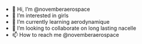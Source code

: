 - 👋 Hi, I’m @novemberaerospace
- 👀 I’m interested in girls
- 🌱 I’m currently learning aerodynamique
- 💞️ I’m looking to collaborate on long lasting nacelle 
- 📫 How to reach me @novemberaerospace

<!---
novemberaerospace/novemberaerospace is a ✨ special ✨ repository because its `README.md` (this file) appears on your GitHub profile.
You can click the Preview link to take a look at your changes.

$$\   $$\  $$$$$$\  $$$$$$$$\ 
$$$\  $$ |$$  __$$\ $$  _____|
$$$$\ $$ |$$ /  $$ |$$ |      
$$ $$\$$ |$$$$$$$$ |$$$$$\    
$$ \$$$$ |$$  __$$ |$$  __|   
$$ |\$$$ |$$ |  $$ |$$ |      
$$ | \$$ |$$ |  $$ |$$$$$$$$\ 
\__|  \__|\__|  \__|\________|
                              

 .-----------------. .----------------.  .----------------.  .----------------. 
| .--------------. || .--------------. || .--------------. || .--------------. |
| | ____  _____  | || |      __      | || |  _________   | || | ____   ____  | |
| ||_   \|_   _| | || |     /  \     | || | |_   ___  |  | || ||_  _| |_  _| | |
| |  |   \ | |   | || |    / /\ \    | || |   | |_  \_|  | || |  \ \   / /   | |
| |  | |\ \| |   | || |   / ____ \   | || |   |  _|  _   | || |   \ \ / /    | |
| | _| |_\   |_  | || | _/ /    \ \_ | || |  _| |___/ |  | || |    \ ' /     | |
| ||_____|\____| | || ||____|  |____|| || | |_________|  | || |     \_/      | |
| |              | || |              | || |              | || |              | |
| '--------------' || '--------------' || '--------------' || '--------------' |
 '----------------'  '----------------'  '----------------'  '----------------' 


                             _                 _           
 ___ ___    ___ ___ ___    _| |___ ___ ___ ___| |_ ___ ___ 
|   | -_|  | . | .'|_ -|  | . |  _|  _| . |  _|   | -_|  _|
|_|_|___|  |  _|__,|___|  |___|___|_| |___|___|_|_|___|_|  
           |_|                                             

                                                    
 #####  #     # #######  #####   #####  
#     # #     # #       #     # #     # 
#       #     # #       #       #       
#  #### #     # #####    #####   #####  
#     # #     # #             #       # 
#     # #     # #       #     # #     # 
 #####   #####  #######  #####   #####  


 ,ggggggggggg,     ,ggggggg, 
dP"""88""""""Y8, ,dP""""""Y8b
Yb,  88      `8b d8'    a  Y8
 `"  88      ,8P 88     "Y8P'
     88aaaad8P"  `8baaaa     
     88""""Y8ba ,d8P""""     
     88      `8bd8"          
     88      ,8PY8,          
     88_____,d8'`Yba,,_____, 
    88888888P"    `"Y8888888 


 ___                                                      
/\_ \                              __                     
\//\ \      ___     ___       __  /\_\     ___       __   
  \ \ \    / __`\ /' _ `\   /'_ `\\/\ \  /' _ `\   /'__`\ 
   \_\ \_ /\ \L\ \/\ \/\ \ /\ \L\ \\ \ \ /\ \/\ \ /\  __/ 
   /\____\\ \____/\ \_\ \_\\ \____ \\ \_\\ \_\ \_\\ \____\
   \/____/ \/___/  \/_/\/_/ \/___L\ \\/_/ \/_/\/_/ \/____/
                              /\____/                     
                              \_/__/                    

______ ___ _______                                              _____         ______      
___  / _( )___    |_____ ______________ ________ ______ __________  /_______ ____  /_____ 
__  /  _|/ __  /| |_  _ \__  ___/_  __ \___  __ \_  __ \__  ___/_  __/_  __ `/__  / _  _ \
_  /___    _  ___ |/  __/_  /    / /_/ /__  /_/ // /_/ /_(__  ) / /_  / /_/ / _  /  /  __/
/_____/    /_/  |_|\___/ /_/     \____/ _  .___/ \____/ /____/  \__/  \__,_/  /_/   \___/



  |  |\ |   |\  
\ |  | \|   | \ 
 \|  |\ |   |\  
  |\ | \|\  | \ 
  | \|  | \ |   
  |  |  |  \|  




____  ____  ____  ____  ____  ____  ____  ____  ____  ____  ____  ____  ____  ____  ____  ____ 
||h ||||t ||||t ||||p ||||. ||||n ||||o ||||v ||||e ||||m ||||b ||||e ||||r ||||. ||||b ||||e ||
||__||||__||||__||||__||||__||||__||||__||||__||||__||||__||||__||||__||||__||||__||||__||||__||
|/__\||/__\||/__\||/__\||/__\||/__\||/__\||/__\||/__\||/__\||/__\||/__\||/__\||/__\||/__\||/__\|





--->
